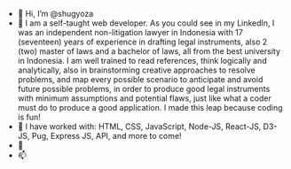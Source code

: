 - 👋 Hi, I’m @shugyoza
- 👀 I am a self-taught web developer. As you could see in my LinkedIn, I was an independent non-litigation lawyer in Indonesia with 17 (seventeen) years of experience in drafting legal instruments, also 2 (two) master of laws and a bachelor of laws, all from the best university in Indonesia. I am well trained to read references, think logically and analytically, also in brainstorming creative approaches to resolve problems, and map every possible scenario to anticipate and avoid future possible problems, in order to produce good legal instruments with minimum assumptions and potential flaws, just like what a coder must do to produce a good application. I made this leap because coding is fun!
- 🌱 I have worked with: HTML, CSS, JavaScript, Node-JS, React-JS, D3-JS, Pug, Express JS, API, and more to come!
- 💞️ 
- 📫 

<!---
shugyoza/shugyoza is a ✨ special ✨ repository because its `README.md` (this file) appears on your GitHub profile.
You can click the Preview link to take a look at your changes.
--->
